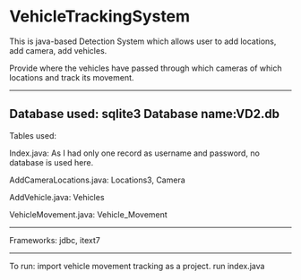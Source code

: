 # VehicleTrackingSystem

This is java-based Detection System which allows user to add locations, add camera, add vehicles.

Provide where the vehicles have passed through which cameras of which locations and track its movement.

----------------------------------------
Database used: sqlite3
Database name:VD2.db
----------------------------------------
Tables used:

Index.java:  As I had only one record as username and password, no database is used here.

AddCameraLocations.java: Locations3, Camera

AddVehicle.java: Vehicles

VehicleMovement.java: Vehicle_Movement

----------------------------------------

Frameworks: jdbc, itext7  

----------------------------------------

To run: 
import vehicle movement tracking as a project.
run index.java
